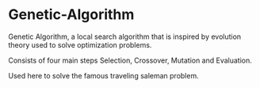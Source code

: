 # Genetic-Algorithm
<p> Genetic Algorithm, a local search algorithm that is inspired by evolution theory used to solve optimization problems. <p>
<p> Consists of four main steps <bold> Selection, Crossover, Mutation and Evaluation. </bold> </p>
<p> Used here to solve the famous traveling saleman problem. </p>
  
  
